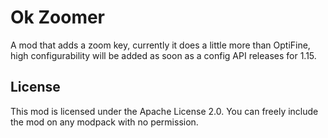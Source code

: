 # Ok Zoomer
A mod that adds a zoom key, currently it does a little more than OptiFine, high configurability will be added as soon as a config API releases for 1.15.

## License

This mod is licensed under the Apache License 2.0. You can freely include the mod on any modpack with no permission.